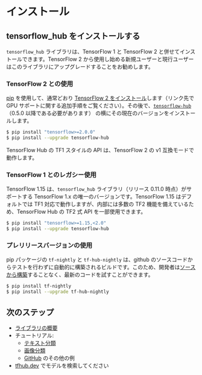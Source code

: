 <!--* freshness: { owner: 'wgierke' reviewed: '2022-07-04' } *-->

# インストール

## tensorflow_hub をインストールする

`tensorflow_hub` ライブラリは、TensorFlow 1 と TensorFlow 2 と併せてインストールできます。TensorFlow 2 から使用し始める新規ユーザーと現行ユーザーはこのライブラリにアップグレードすることをお勧めします。

### TensorFlow 2 との使用

[pip](https://pip.pypa.io/) を使用して、通常どおり [TensorFlow 2 をインストール](https://www.tensorflow.org/install)します（リンク先で GPU サポートに関する追加手順をご覧ください）。その後で、[`tensorflow-hub`](https://pypi.org/project/tensorflow-hub/)（0.5.0 以降である必要があります） の横にその現在のバージョンをインストールします。

```bash
$ pip install "tensorflow>=2.0.0"
$ pip install --upgrade tensorflow-hub
```

TensorFlow Hub の TF1 スタイルの API は、TensorFlow 2 の v1 互換モードで動作します。

### TensorFlow 1 とのレガシー使用

TensorFlow 1.15 は、`tensorflow_hub` ライブラリ（リリース 0.11.0 時点）がサポートする TensorFlow 1.x の唯一のバージョンです。TensorFlow 1.15 はデフォルトでは TF1 対応で動作しますが、内部には多数の TF2 機能を備えているため、TensorFlow Hub の TF2 式 API を一部使用できます。

```bash
$ pip install "tensorflow>=1.15,<2.0"
$ pip install --upgrade tensorflow-hub
```

### プレリリースバージョンの使用

pip パッケージの `tf-nightly` と `tf-hub-nightly` は、github のソースコードからテストを行わずに自動的に構築されるビルドです。このため、開発者は[ソースから構築](build_from_source.md)することなく、最新のコードを試すことができます。

```bash
$ pip install tf-nightly
$ pip install --upgrade tf-hub-nightly
```

## 次のステップ

- [ライブラリの概要](lib_overview.md)
- チュートリアル:
    - [テキスト分類](https://github.com/tensorflow/hub/blob/master/examples/colab/tf2_text_classification.ipynb)
    - [画像分類](https://github.com/tensorflow/hub/blob/master/examples/colab/tf2_image_retraining.ipynb)
    - [GitHub](https://github.com/tensorflow/hub/blob/master/examples/README.md) のその他の例
- [tfhub.dev](https://tfhub.dev) でモデルを検索してください
